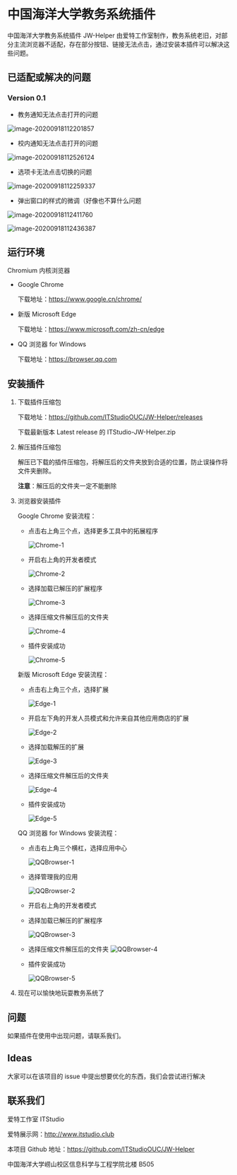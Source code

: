 # 中国海洋大学教务系统插件

中国海洋大学教务系统插件 JW-Helper 由爱特工作室制作，教务系统老旧，对部分主流浏览器不适配，存在部分按钮、链接无法点击，通过安装本插件可以解决这些问题。

## 已适配或解决的问题

### Version 0.1

-   教务通知无法点击打开的问题

![image-20200918112201857](img/image-20200918112201857.png)

-   校内通知无法点击打开的问题

![image-20200918112526124](img/image-20200918112526124.png)

-   选项卡无法点击切换的问题

![image-20200918112259337](img/image-20200918112259337.png)

-   弹出窗口的样式的微调（好像也不算什么问题

![image-20200918112411760](img/image-20200918112411760.png)

![image-20200918112436387](img/image-20200918112436387.png)



## 运行环境

Chromium 内核浏览器

- Google Chrome

  下载地址：https://www.google.cn/chrome/

- 新版 Microsoft Edge

  下载地址：https://www.microsoft.com/zh-cn/edge

- QQ 浏览器 for Windows

  下载地址：https://browser.qq.com

## 安装插件

1. 下载插件压缩包

   下载地址：https://github.com/ITStudioOUC/JW-Helper/releases

   下载最新版本 Latest release 的 ITStudio-JW-Helper.zip

2. 解压插件压缩包

   解压已下载的插件压缩包，将解压后的文件夹放到合适的位置，防止误操作将文件夹删除。

   **注意**：解压后的文件夹一定不能删除

3. 浏览器安装插件

   Google Chrome 安装流程：

   - 点击右上角三个点，选择更多工具中的拓展程序

     ![Chrome-1](./img/Chrome-1.png)

   - 开启右上角的开发者模式

     ![Chrome-2](./img/Chrome-2.png)

   - 选择加载已解压的扩展程序

     ![Chrome-3](./img/Chrome-3.png)

   - 选择压缩文件解压后的文件夹

     ![Chrome-4](./img/Chrome-4.png)

   - 插件安装成功

     ![Chrome-5](./img/Chrome-5.png)

   

   新版 Microsoft Edge 安装流程：

   - 点击右上角三个点，选择扩展

     ![Edge-1](./img/Edge-1.png)

   - 开启左下角的开发人员模式和允许来自其他应用商店的扩展

     ![Edge-2](./img/Edge-2.png)

   - 选择加载解压的扩展

     ![Edge-3](./img/Edge-3.png)

   - 选择压缩文件解压后的文件夹

     ![Edge-4](./img/Edge-4.png)

   - 插件安装成功

     ![Edge-5](./img/Edge-5.png)

   

   QQ 浏览器 for Windows 安装流程：

   - 点击右上角三个横杠，选择应用中心

     ![QQBrowser-1](./img/QQBrowser-1.png)

   - 选择管理我的应用

     ![QQBrowser-2](./img/QQBrowser-2.png)

   - 开启右上角的开发者模式

   - 选择加载已解压的扩展程序

     ![QQBrowser-3](./img/QQBrowser-3.png)

   - 选择压缩文件解压后的文件夹
     ![QQBrowser-4](./img/QQBrowser-4.png)

   - 插件安装成功

     ![QQBrowser-5](./img/QQBrowser-5.png)

4. 现在可以愉快地玩耍教务系统了

## 问题

如果插件在使用中出现问题，请联系我们。

## Ideas

大家可以在该项目的 issue 中提出想要优化的东西，我们会尝试进行解决

## 联系我们

爱特工作室 ITStudio

爱特展示网：http://www.itstudio.club

本项目 Github 地址：https://github.com/ITStudioOUC/JW-Helper

中国海洋大学崂山校区信息科学与工程学院北楼 B505


